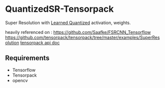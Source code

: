 # QuantizedSR-Tensorpack
Super Resolution with [Learned Quantized](https://arxiv.org/abs/1807.10029) activation, weights. <br />

heavily referenced on :
https://github.com/Saafke/FSRCNN_Tensorflow
https://github.com/tensorpack/tensorpack/tree/master/examples/SuperResolution
[tensorpack api doc](https://tensorpack.readthedocs.io/)


## Requirements
 - Tensorflow
 - Tensorpack
 - opencv
